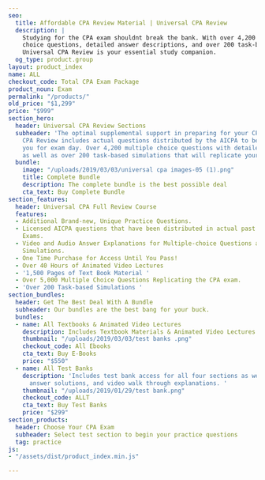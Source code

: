 ```yaml
---
seo:
  title: Affordable CPA Review Material | Universal CPA Review
  description: |
    Studying for the CPA exam shouldnt break the bank. With over 4,200 multiple
    choice questions, detailed answer descriptions, and over 200 task-based simulations replicating your real exam experience,
    Universal CPA Review is your essential study companion.
  og_type: product.group
layout: product_index
name: ALL
checkout_code: Total CPA Exam Package
product_noun: Exam
permalink: "/products/"
old_price: "$1,299"
price: "$999"
section_hero:
  header: Universal CPA Review Sections
  subheader: 'The optimal supplemental support in preparing for your CPA exam. Universal
    CPA Review includes actual questions distributed by the AICPA to better prepare
    you for exam day. Over 4,200 multiple choice questions with detailed answer descriptions
    as well as over 200 task-based simulations that will replicate your exam experience. '
  bundle:
    image: "/uploads/2019/03/03/universal cpa images-05 (1).png"
    title: Complete Bundle
    description: The complete bundle is the best possible deal
    cta_text: Buy Complete Bundle
section_features:
  header: Universal CPA Full Review Course
  features:
  - Additional Brand-new, Unique Practice Questions.
  - Licensed AICPA questions that have been distributed in actual past Uniform CPA
    Exams.
  - Video and Audio Answer Explanations for Multiple-choice Questions and Task-based
    Simulations.
  - One Time Purchase for Access Until You Pass!
  - Over 40 Hours of Animated Video Lectures
  - '1,500 Pages of Text Book Material '
  - Over 5,000 Multiple Choice Questions Replicating the CPA exam.
  - 'Over 200 Task-based Simulations '
section_bundles:
  header: Get The Best Deal With A Bundle
  subheader: Our bundles are the best bang for your buck.
  bundles:
  - name: All Textbooks & Animated Video Lectures
    description: Includes Textbook Materials & Animated Video Lectures for All Sections
    thumbnail: "/uploads/2019/03/03/test banks .png"
    checkout_code: All Ebooks
    cta_text: Buy E-Books
    price: "$550"
  - name: All Test Banks
    description: 'Includes test bank access for all four sections as well as detailed
      answer solutions, and video walk through explanations. '
    thumbnail: "/uploads/2019/01/29/test bank.png"
    checkout_code: ALLT
    cta_text: Buy Test Banks
    price: "$299"
section_products:
  header: Choose Your CPA Exam
  subheader: Select test section to begin your practice questions
  tag: practice
js:
- "/assets/dist/product_index.min.js"

---
```

